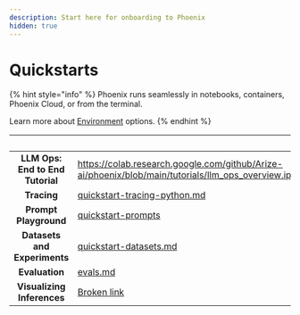 ```yaml
---
description: Start here for onboarding to Phoenix
hidden: true
---
```


# Quickstarts

{% hint style="info" %}
Phoenix runs seamlessly in notebooks, containers, Phoenix Cloud, or from the terminal.

Learn more about [Environment](environments.md) options.&#x20;
{% endhint %}

<table data-view="cards" data-full-width="false"><thead><tr><th align="center"></th><th data-hidden data-card-target data-type="content-ref"></th><th data-hidden data-card-cover data-type="image">Cover image</th></tr></thead><tbody><tr><td align="center"><strong>LLM Ops: End to End Tutorial</strong></td><td><a href="https://colab.research.google.com/github/Arize-ai/phoenix/blob/main/tutorials/llm_ops_overview.ipynb">https://colab.research.google.com/github/Arize-ai/phoenix/blob/main/tutorials/llm_ops_overview.ipynb</a></td><td><a href=".gitbook/assets/llm-ops-rag-app.png">llm-ops-rag-app.png</a></td></tr><tr><td align="center"><strong>Tracing</strong></td><td><a href="tracing/llm-traces-1/quickstart-tracing-python.md">quickstart-tracing-python.md</a></td><td><a href=".gitbook/assets/tracing-designed.png">tracing-designed.png</a></td></tr><tr><td align="center"><strong>Prompt Playground</strong></td><td><a href="prompt-engineering/quickstart-prompts/">quickstart-prompts</a></td><td><a href=".gitbook/assets/prompt-playground-designed.png">prompt-playground-designed.png</a></td></tr><tr><td align="center"><strong>Datasets and Experiments</strong></td><td><a href="datasets-and-experiments/quickstart-datasets.md">quickstart-datasets.md</a></td><td><a href=".gitbook/assets/experiments_preview.png">experiments_preview.png</a></td></tr><tr><td align="center"><strong>Evaluation</strong></td><td><a href="evaluation/evals.md">evals.md</a></td><td><a href=".gitbook/assets/evals-designed.png">evals-designed.png</a></td></tr><tr><td align="center"><strong>Visualizing Inferences</strong></td><td><a href="broken-reference">Broken link</a></td><td><a href=".gitbook/assets/clustering-designed.png">clustering-designed.png</a></td></tr></tbody></table>



